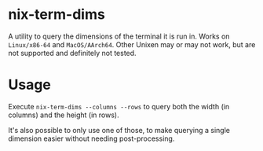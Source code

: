 # nix-term-dims

A utility to query the dimensions of the terminal it is run in.
Works on `Linux/x86-64` and `MacOS/AArch64`. Other Unixen may
or may not work, but are not supported and definitely not tested.

# Usage

Execute `nix-term-dims --columns --rows` to query both
the width (in columns) and the height (in rows).

It's also possible to only use one of those, to make querying
a single dimension easier without needing post-processing.
